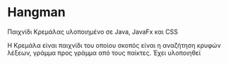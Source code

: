 # Hangman
Παιχνίδι Κρεμάλας υλοποιημένο σε Java, JavaFx και CSS

Η Κρεμάλα είναι παιχνίδι του οποίου σκοπός είναι η αναζήτηση κρυφών λέξεων, γράμμα προς γράμμα από τους παίκτες.
Έχει υλοποιηθεί
